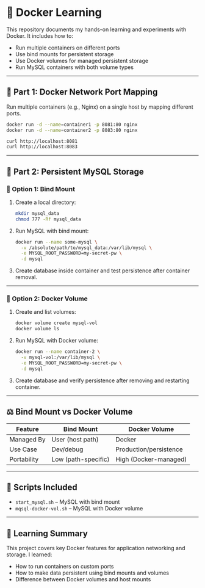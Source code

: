 
# 🐳 Docker Learning

This repository documents my hands-on learning and experiments with Docker. It includes how to:

- Run multiple containers on different ports
- Use bind mounts for persistent storage
- Use Docker volumes for managed persistent storage
- Run MySQL containers with both volume types

---

## 🔹 Part 1: Docker Network Port Mapping

Run multiple containers (e.g., Nginx) on a single host by mapping different ports.

```bash
docker run -d --name=container1 -p 8081:80 nginx
docker run -d --name=container2 -p 8083:80 nginx

curl http://localhost:8081
curl http://localhost:8083
```

---

## 🔹 Part 2: Persistent MySQL Storage

### 🔸 Option 1: Bind Mount

1. Create a local directory:
   ```bash
   mkdir mysql_data
   chmod 777 -Rf mysql_data
   ```

2. Run MySQL with bind mount:
   ```bash
   docker run --name some-mysql \
     -v /absolute/path/to/mysql_data:/var/lib/mysql \
     -e MYSQL_ROOT_PASSWORD=my-secret-pw \
     -d mysql
   ```

3. Create database inside container and test persistence after container removal.

---

### 🔸 Option 2: Docker Volume

1. Create and list volumes:
   ```bash
   docker volume create mysql-vol
   docker volume ls
   ```

2. Run MySQL with Docker volume:
   ```bash
   docker run --name container-2 \
     -v mysql-vol:/var/lib/mysql \
     -e MYSQL_ROOT_PASSWORD=my-secret-pw \
     -d mysql
   ```

3. Create database and verify persistence after removing and restarting container.

---

## ⚖️ Bind Mount vs Docker Volume

| Feature    | Bind Mount             | Docker Volume           |
|------------|------------------------|--------------------------|
| Managed By | User (host path)       | Docker                   |
| Use Case   | Dev/debug              | Production/persistence   |
| Portability| Low (path-specific)    | High (Docker-managed)    |

---

## 📁 Scripts Included

- `start_mysql.sh` – MySQL with bind mount
- `mqsql-docker-vol.sh` – MySQL with Docker volume

---

## 🧠 Learning Summary

This project covers key Docker features for application networking and storage. I learned:

- How to run containers on custom ports
- How to make data persistent using bind mounts and volumes
- Difference between Docker volumes and host mounts
